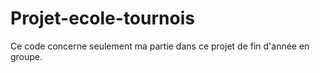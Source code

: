 # Projet-ecole-tournois

Ce code concerne seulement ma partie dans ce projet de fin d'année en groupe.
